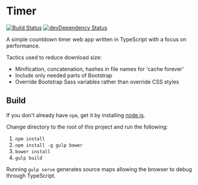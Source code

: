 Timer
=====

[![Build Status](https://travis-ci.org/davidleston/timer.svg?branch=master)](https://travis-ci.org/davidleston/timer)
[![devDependency Status](https://david-dm.org/davidleston/timer/dev-status.svg)](https://david-dm.org/davidleston/timer#info=devDependencies)

A simple countdown timer web app written in TypeScript with a focus on performance.

Tactics used to reduce download size:
* Minification, concatenation, hashes in file names for 'cache forever' 
* Include only needed parts of Bootstrap
* Override Bootstrap Sass variables rather than override CSS styles

## Build

If you don't already have `npm`, get it by installing [node.js](http://nodejs.org/).

Change directory to the root of this project and run the following:

1. `npm install`
2. `npm install -g gulp bower`
3. `bower install`
4. `gulp build`

Running `gulp serve` generates source maps allowing the browser to debug through TypeScript.
